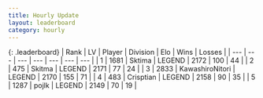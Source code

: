 ```yaml
---
title: Hourly Update
layout: leaderboard
category: hourly
---
```


{: .leaderboard}
| Rank | LV | Player | Division | Elo | Wins | Losses |
| --- | --- | --- | --- | --- | --- | --- |
| <span data-change="0">1</span> | 1681 | <span title="ID: 353063">Sktima</span> | LEGEND | <span data-change="0">2172</span> | <span data-change="0">100</span> | <span data-change="0">44</span> |
| <span data-change="0">2</span> | 475 | <span title="ID: 402846">Skitma</span> | LEGEND | <span data-change="0">2171</span> | <span data-change="0">77</span> | <span data-change="0">24</span> |
| <span data-change="0">3</span> | 2833 | <span title="ID: 164871">KawashiroNitori</span> | LEGEND | <span data-change="6">2170</span> | <span data-change="4">155</span> | <span data-change="1">71</span> |
| <span data-change="0">4</span> | 483 | <span title="ID: 665674">Crisptian</span> | LEGEND | <span data-change="0">2158</span> | <span data-change="0">90</span> | <span data-change="0">35</span> |
| <span data-change="0">5</span> | 1287 | <span title="ID: 4783">pojlk</span> | LEGEND | <span data-change="0">2149</span> | <span data-change="0">70</span> | <span data-change="0">19</span> |